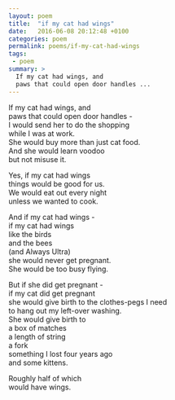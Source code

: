 ```yaml
---
layout: poem
title:  "if my cat had wings"
date:   2016-06-08 20:12:48 +0100
categories: poem
permalink: poems/if-my-cat-had-wings
tags:
 - poem
summary: >
  If my cat had wings, and  
  paws that could open door handles ...
---
```


If my cat had wings, and  
paws that could open door handles -  
I would send her to do the shopping  
while I was at work.  
She would buy more than just cat food.  
And she would learn voodoo  
but not misuse it.  

Yes, if my cat had wings  
things would be good for us.  
We would eat out every night  
unless we wanted to cook.  

And if my cat had wings -   
if my cat had wings  
like the birds  
and the bees  
(and Always Ultra)  
she would never get pregnant.  
She would be too busy flying.  

But if she did get pregnant -   
if my cat did get pregnant  
she would give birth to the clothes-pegs I need  
to hang out my left-over washing.  
She would give birth to  
a box of matches  
a length of string  
a fork  
something I lost four years ago  
and some kittens.  

Roughly half of which  
would have wings.
